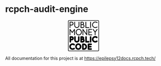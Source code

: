 # rcpch-audit-engine

<p align="center">
    <p align="center">
    <img align="center" src="epilepsy12/static/logo-block-outline-sm.png" width='100px'/>
    </p>
</p>

All documentation for this project is at https://epilepsy12docs.rcpch.tech/
